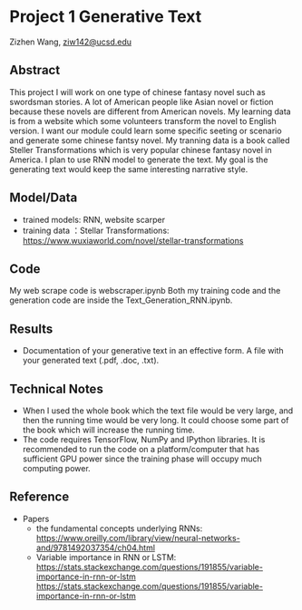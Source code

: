 # Project 1 Generative Text

Zizhen Wang, ziw142@ucsd.edu



## Abstract

This project I will work on one type of chinese fantasy novel such as swordsman stories. A lot of American people like Asian novel or fiction because these novels are different from American novels. My learning data is from a website which some volunteers transform the novel to English version. I want our module could learn some specific seeting or scenario and generate some chinese fantsy novel. My tranning data is a book called Steller Transformations which is very popular chinese fantasy novel in America. I plan to use RNN model to generate the text. My goal is the generating text would keep the same interesting narrative style.

## Model/Data


- trained models: RNN, website scarper
- training data ：Stellar Transformations: https://www.wuxiaworld.com/novel/stellar-transformations
## Code

My web scrape code is webscraper.ipynb
Both my training code and the generation code are inside the Text_Generation_RNN.ipynb.


## Results

- Documentation of your generative text in an effective form. A file with your generated text (.pdf, .doc, .txt). 

## Technical Notes

- When I used the whole book which the text file would be very large, and then the running time would be very long.
It could choose some part of the book which will increase the running time.
- The code requires TensorFlow, NumPy and IPython libraries. It is recommended to run the code on a platform/computer that has sufficient GPU power since the training phase will occupy much computing power.

## Reference

- Papers
  - the fundamental concepts underlying RNNs: https://www.oreilly.com/library/view/neural-networks-and/9781492037354/ch04.html
  - Variable importance in RNN or LSTM: https://stats.stackexchange.com/questions/191855/variable-importance-in-rnn-or-lstm https://stats.stackexchange.com/questions/191855/variable-importance-in-rnn-or-lstm
